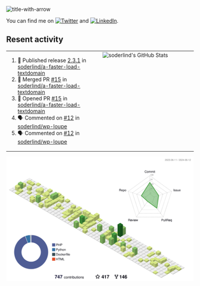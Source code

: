 
![title-with-arrow](https://github.com/soderlind/soderlind/assets/1649452/0f685042-97c3-46ba-b290-804d07f05370)


<!-- Actual text -->
You can find me on [![Twitter][1.2]][1] and [![LinkedIn][2.2]][2].

<!-- Icons -->

[1.2]: http://i.imgur.com/wWzX9uB.png (twitter icon without padding)
[2.2]: https://raw.githubusercontent.com/MartinHeinz/MartinHeinz/master/linkedin-3-16.png (LinkedIn icon without padding)

<!-- Links to your social media accounts -->

[1]: https://twitter.com/soderlind
[2]: https://www.linkedin.com/in/soderlind/

## Resent activity

<table width="100%" border="0"><tr><td width="49%">

<!--START_SECTION:activity-->
1. 🚀 Published release [2.3.1](https://github.com/soderlind/a-faster-load-textdomain/releases/tag/2.3.1) in [soderlind/a-faster-load-textdomain](https://github.com/soderlind/a-faster-load-textdomain)
2. 🎉 Merged PR [#15](https://github.com/soderlind/a-faster-load-textdomain/pull/15) in [soderlind/a-faster-load-textdomain](https://github.com/soderlind/a-faster-load-textdomain)
3. 💪 Opened PR [#15](https://github.com/soderlind/a-faster-load-textdomain/pull/15) in [soderlind/a-faster-load-textdomain](https://github.com/soderlind/a-faster-load-textdomain)
4. 🗣 Commented on [#12](https://github.com/soderlind/wp-loupe/issues/12#issuecomment-2156764267) in [soderlind/wp-loupe](https://github.com/soderlind/wp-loupe)
5. 🗣 Commented on [#12](https://github.com/soderlind/wp-loupe/issues/12#issuecomment-2156445226) in [soderlind/wp-loupe](https://github.com/soderlind/wp-loupe)
<!--END_SECTION:activity-->
  </td>
<td width="49%" valign="top">
     <img  alt="soderlind's GitHub Stats" src="https://awesome-github-stats.azurewebsites.net/user-stats/soderlind?cardType=octocat&theme=github&preferLogin=false&Title=FFFFFF&Border=FFFFFF" />
</td></tr></table>


![](./profile-3d-contrib/profile-green-animate.svg)


